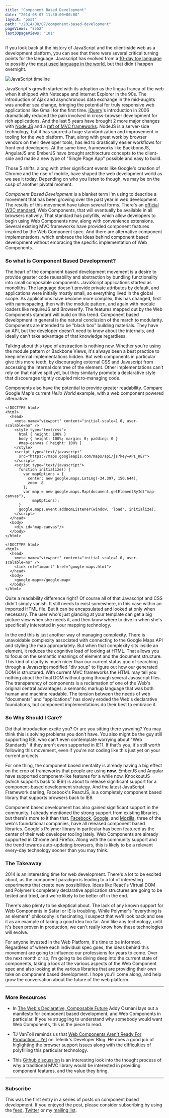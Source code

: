 ```yaml
---
title: "Component Based Development"
date: "2014-08-07 11:30:00+00:00"
layout: "post"
path: "/2014/08/07/component-based-development"
pageViews: "8552"
last30pageViews: "101"
---
```


If you look back at the history of JavaScript and the client-side web as a development platform, you can see that there were several critical turning points for the language. Javascript has evolved from a [10-day toy language][jsorigin] to possibly the [most used language in the world][githubstats], but that didn't happen overnight.

![JavaScript timeline](/posts/images/timeline.png)


JavaScript's growth started with its adoption as the lingua franca of the web when it shipped with Netscape and Internet Explorer in the 90s.  The introduction of Ajax and asynchronous data exchange in the mid-aughts was another sea change, bringing the potential for truly responsive web applications like Gmail for the first time.  [jQuery][jquery]'s introduction in 2006 dramatically reduced the pain involved in cross-browser development for rich applications. And the last 5 years have brought 2 more major changes with [Node.JS][node] and a [raft of MVC frameworks][mvc].  NodeJS is a server-side technology, but it has spurred a huge standardization and improvement in tooling for the web platform. That, along with great work by browser vendors on their developer tools, has led to drastically easier workflows for front end developers.  At the same time, frameworks like BackboneJS, AngularJS and EmberJS have brought architecture concepts to the client-side and made a new type of "Single Page App" possible and easy to build.


Those 5 shifts, along with other significant events like Google's creation of Chrome and the rise of mobile, have shaped the web development world as we see it today. Depending on who you listen to though, we may be on the cusp of another pivotal moment.  

*Component Based Development* is a blanket term I'm using to describe a movement that has been growing over the past year in web development.  The results of this movement have taken several forms.  There's an [official W3C standard][spec], Web Components, that will eventually be available in all browsers natively.  That standard has polyfills, which allow developers to begin using Web Components now, along with convenience extensions.  Several existing MVC frameworks have provided component features inspired by the Web Component spec.  And there are alternative component implementations, which embrace the ideas behind component based development without embracing the specific implementation of Web Components.

### So what is Component Based Development?

The heart of the component based development movement is a desire to provide greater code reusability and abstraction by bundling functionality into small composable components.  JavaScript applications started as monoliths.  The language doesn't provide private attributes by default, and applications were initially mostly small, so everything lived in the global scope.  As applications have become more complex, this has changed, first with namespacing, then with the module pattern, and again with module loaders like requireJS and Browserify.  The features mapped out by the Web Components standard will build on this trend.  Component based development in general is the natural conclusion of the march to modularity.  Components are intended to be "black box" building materials.  They have an API, but the developer doesn't need to know about the internals, and ideally can't take advantage of that knowledge regardless.

Talking about this type of abstraction is nothing new.  Whether you're using the module pattern or Backbone Views, it's always been a best practice to keep internal implementations hidden.  But web components in particular give this more teeth, by discouraging external CSS and Javascript from accessing the internal dom tree of the element. Other implementations can't rely on that native split yet, but they similarly promote a declarative style that discourages tightly coupled micro-managing code.

Components also have the potential to provide greater readability.  Compare Google Map's current *Hello World* example, with a web component powered alternative:

```
<!DOCTYPE html>
<html>
  <head>
    <meta name="viewport" content="initial-scale=1.0, user-scalable=no" />
    <style type="text/css">
      html { height: 100% }
      body { height: 100%; margin: 0; padding: 0 }
      #map-canvas { height: 100% }
    </style>
    <script type="text/javascript"
      src="https://maps.googleapis.com/maps/api/js?key=API_KEY">
    </script>
    <script type="text/javascript">
      function initialize() {
        var mapOptions = {
          center: new google.maps.LatLng(-34.397, 150.644),
          zoom: 8
        };
        var map = new google.maps.Map(document.getElementById("map-canvas"),
            mapOptions);
      }
      google.maps.event.addDomListener(window, 'load', initialize);
    </script>
  </head>
  <body>
    <div id="map-canvas"/>
  </body>
</html>
```

```
<!DOCTYPE html>
<html>
  <head>
    <meta name="viewport" content="initial-scale=1.0, user-scalable=no" />
    <link rel="import" href="google-maps.html">
  </head>
  <body>
    <google-map></google-map>
  </body>
</html>
```

Quite a readability difference right?  Of course all of that Javascript and CSS didn't simply vanish.  It still needs to exist somewhere, in this case within an imported HTML file.  But it can be encapsulated and looked at only when necessary.  The user who's just glancing at your template can get a big picture view when she needs it, and then know where to dive in when she's specifically interested in your mapping technology.

In the end this is just another way of managing complexity.  There is unavoidable complexity associated with connecting to the Google Maps API and styling the map appropriately.  But when that complexity sits inside an element, it reduces the cognitive load of looking at HTML. That allows you to focus on the semantic meanings of element and the document structure. This kind of clarity is much nicer than our current status quo of searching  through a Javascript modified "div soup" to figure out how our generated DOM is structured.  With current MVC frameworks the HTML may tell you nothing about the final DOM without going through several Javascript files.  The transparency of components is a reclamation of one of the Web's original central advantages: a semantic markup language that was both human and machine readable.  The tension between the needs of web "documents" and "applications" has slowly eroded the Web's declarative foundations, but component implementations do their best to embrace it.


### So Why Should I Care?

Did that introduction excite you?  Or are you sitting there yawning?  You may think this is solving problems you don't have. You also might be the guy still supporting IE8, who can't even contemplate worrying about "Web Standards" if they aren't even supported in IE11.  If that's you, it's still worth following this movement, even if you're not coding like this just yet on your current projects.

For one thing, the component based mentality is already having a big effect on the crop of frameworks that people are using **now**.  EmberJS and Angular have supported component-like features for a while now.  KnockoutJS (which supports back to IE6!) is about to release significant support for a component-based development strategy. And the latest JavaScript Framework darling, Facebook's ReactJS, is a completely component based library that supports browsers back to IE8.  

Component based development has also gained significant support in the community.  I already mentioned the strong support from existing libraries, but there's more to it than that. [Facebook][react], [Google][polymer], and [Mozilla][xtags], three of the web's foundational companies, have all released component based libraries.  Google's Polymer library in particular has been featured as the center of their web developer tooling lately.  Web Components are already supported in Chrome and Firefox.  Along with the community support and the trend towards auto-updating browsers, this is likely to be a relevant every-day technology sooner than you may think.

### The Takeaway

2014 is an interesting time for web development.  There's a lot to be excited about, as the component paradigm is leading to a lot of interesting experiments that create new possibilities.  Ideas like React's Virtual DOM and Polymer's completely declarative application structures are going to be tested and tried, and we're likely to be better off in the end.  

There's also plenty to be skeptical about.  The lack of any known support for Web Components in Safari or IE is troubling.  While Polymer's "everything is an element" philosophy is fascinating, I suspect that we'll look back and see it as an example of taking a good idea too far.  And like any technology, until it's been proven in production, we can't really know how these technologies will evolve.

For anyone invested in the Web Platform, it's time to be informed. Regardless of where each individual spec goes, the ideas behind this movement are going to influence our professions for years to come.  Over the next month or so, I'm going to be diving deep into the current state of components, taking a look at the various aspects of the Web Component spec and also looking at the various libraries that are providing their own take on component based development. I hope you'll come along, and help grow the conversation about the future of the web platform.

---



### More Resources

- In [The Web's Declarative, Composable Future][addy] Addy Osmani lays out a manifesto for component based development, and Web Components in particular.  If you're struggling to understand why somebody would want Web Components, this is the piece to read.

- TJ VanToll reminds us that [Web Components Aren't Ready For Production... Yet][telerik] on Telerik's Developer Blog.  He does a good job of higlighting the browser support issues along with the difficulties of polyfilling this particular technology.

- This [Github discussion][kocomponents] is an interesting look into the thought process of why a traditional MVC library would be interested in providing component features, and the value they bring.


---

### Subscribe

This was the first entry in a series of posts on component based development.  If you enjoyed the post, please consider subscribing by using the [feed](http://feedpress.me/benmccormick), [Twitter](http://twitter.com/benmccormickorg) or my [mailing list](http://eepurl.com/WFYon).

[githubstats]:http://adambard.com/blog/top-github-languages-for-2013-so-far/
[jsorigin]: http://www.computer.org/csdl/mags/co/2012/02/mco2012020007.html
[polymer]: http://www.polymer-project.org/
[react]: http://facebook.github.io/react/
[xtags]: http://mozbrick.github.io/
[addy]: http://addyosmani.com/blog/the-webs-declarative-composable-future/
[telerik]: http://developer.telerik.com/featured/web-components-arent-ready-production-yet/
[kocomponents]: https://github.com/knockout/knockout/issues/1273
[mvc]: http://blog.stevensanderson.com/2012/08/01/rich-javascript-applications-the-seven-frameworks-throne-of-js-2012/
[jquery]: http://jquery.com/
[node]: http://nodejs.org/
[spec]: http://www.w3.org/standards/techs/components#w3c_all
